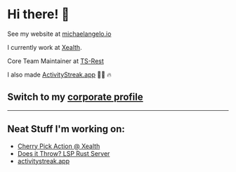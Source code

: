 # Hi there! 🤙

See my website at [michaelangelo.io](https://michaelangelo.io/)

I currently work at [Xealth](https://github.com/Xealth). 

Core Team Maintainer at [TS-Rest](https://github.com/ts-rest)

I also made [ActivityStreak.app](https://activitystreak.app) 🏃‍♂️ 🔥


## Switch to my [corporate profile](https://github.com/arivera-xealth)


----
## Neat Stuff I'm working on:
- [Cherry Pick Action @ Xealth](https://github.com/Xealth/cherry-pick-action)
- [Does it Throw? LSP Rust Server](https://github.com/michaelangeloio/does-it-throw)
- [activitystreak.app](https://activitystreak.app)

